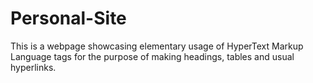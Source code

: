 # Personal-Site
This is a webpage showcasing elementary usage of HyperText Markup Language tags for the purpose of making headings, tables and usual hyperlinks.
